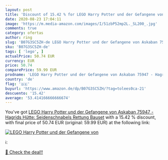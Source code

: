```yaml
---
layout: post
title: 'Discount of 15.42 % for LEGO Harry Potter und der Gefangene von '
date: 2020-08-23 17:04:11
image: 'https://m.media-amazon.com/images/I/51zbP52mp2L._SL200_.jpg'
comments: true
category: ofertas
author: ring
slug: 'B07G3SC5ZH-de LEGO Harry Potter und der Gefangene von Askaban 75947 -...'
sku: 'B07G3SC5ZH-de'
tags: [ 'lego', ]
actualPrice: 50.74 EUR
currency: EUR
price: 50.74
comparePrice: 59.99 EUR
prodname: 'LEGO Harry Potter und der Gefangene von Askaban 75947 - Hagrids Hütte: Seidenschnabels Rettung  Bauset'
country: 'de'
flag: '🇩🇪'
buyurl: 'https://www.amazon.de/dp/B07G3SC5ZH/?tag=tolees0ca-21'
descuento: '15.42'
average: '53.414166666666674'
---
```


You've got [LEGO Harry Potter und der Gefangene von Askaban 75947 - Hagrids Hütte: Seidenschnabels Rettung  Bauset](https://www.amazon.de/dp/B07G3SC5ZH/?tag=tolees0ca-21) with a  15.42 % discount, with final price of 50.74 EUR (original: 59.99 EUR) at the following link:

[![LEGO Harry Potter und der Gefangene von ](https://m.media-amazon.com/images/I/51zbP52mp2L._SL200_.jpg)](https://www.amazon.de/dp/B07G3SC5ZH/?tag=tolees0ca-21)

ℹ️:


[🛒 Check the deal!!](https://www.amazon.de/dp/B07G3SC5ZH/?tag=tolees0ca-21)
